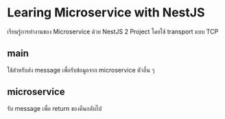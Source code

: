 # Learing Microservice with NestJS

เรียนรู้การทำงานของ Microservice ด้วย NestJS 2 Project โดยใช้ transport แบบ TCP

## main

ใช้สำหรับส่ง message เพื่อรับข้อมูลจาก microservice ตัวอื่น ๆ

## microservice

รับ message เพื่อ return ของคืนกลับไป
